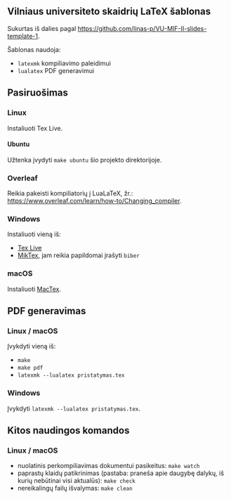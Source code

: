 ## Vilniaus universiteto skaidrių LaTeX šablonas

Sukurtas iš dalies pagal https://github.com/linas-p/VU-MIF-II-slides-template-1.

Šablonas naudoja:  
- `latexmk` kompiliavimo paleidimui  
- `lualatex` PDF generavimui  

## Pasiruošimas

### Linux

Instaliuoti Tex Live.

#### Ubuntu

Užtenka įvydyti `make ubuntu` šio projekto direktorijoje.

### Overleaf

Reikia pakeisti kompiliatorių į LuaLaTeX, žr.: https://www.overleaf.com/learn/how-to/Changing_compiler.

### Windows

Instaliuoti vieną iš:  
- [Tex Live](https://tug.org/texlive/windows.html)  
- [MikTex](https://miktex.org/download), jam reikia papildomai įrašyti `biber`

### macOS

Instaliuoti [MacTex](https://tug.org/mactex).

## PDF generavimas

### Linux / macOS

Įvykdyti vieną iš:  
- `make`  
- `make pdf`  
- `latexmk --lualatex pristatymas.tex`

### Windows

Įvykdyti `latexmk --lualatex pristatymas.tex`.

## Kitos naudingos komandos

### Linux / macOS

- nuolatinis perkompiliavimas dokumentui pasikeitus: `make watch`
- paprastų klaidų patikrinimas (pastaba: praneša apie daugybę dalykų, iš kurių nebūtinai visi aktualūs): `make check`  
- nereikalingų failų išvalymas: `make clean`
